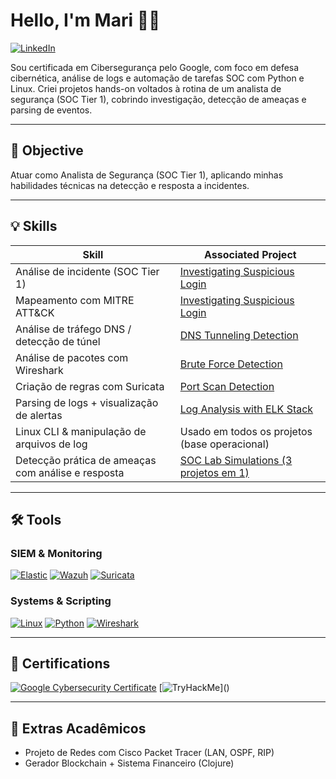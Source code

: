 # Hello, I'm Mari 👩‍💻  
[![LinkedIn](https://img.shields.io/badge/-LinkedIn-0072b1?&style=for-the-badge&logo=linkedin&logoColor=white)](https://www.linkedin.com/in/mariana-carneiro-573888254/)

Sou certificada em Cibersegurança pelo Google, com foco em defesa cibernética, análise de logs e automação de tarefas SOC com Python e Linux. Criei projetos hands-on voltados à rotina de um analista de segurança (SOC Tier 1), cobrindo investigação, detecção de ameaças e parsing de eventos.

---

## 🎯 Objective  
Atuar como Analista de Segurança (SOC Tier 1), aplicando minhas habilidades técnicas na detecção e resposta a incidentes.

---

## 💡 Skills

| Skill                                         | Associated Project                                                                                      |
|-----------------------------------------------|----------------------------------------------------------------------------------------------------------|
| Análise de incidente (SOC Tier 1)             | [Investigating Suspicious Login](https://github.com/mari-ww/tryhackme-soc-windows-investigation)         |
| Mapeamento com MITRE ATT&CK                   | [Investigating Suspicious Login](https://github.com/mari-ww/tryhackme-soc-windows-investigation)         |
| Análise de tráfego DNS / detecção de túnel    | [DNS Tunneling Detection](https://github.com/mari-ww/dns-tunneling-detection)                            |
| Análise de pacotes com Wireshark              | [Brute Force Detection](https://github.com/mari-ww/wireshark-brute-force)                                |
| Criação de regras com Suricata                | [Port Scan Detection](https://github.com/mari-ww/port-scan-suricata)                                     |
| Parsing de logs + visualização de alertas     | [Log Analysis with ELK Stack](https://github.com/mari-ww/log-analysis-elk-stack)                         |
| Linux CLI & manipulação de arquivos de log    | Usado em todos os projetos (base operacional)                                                            |
| Detecção prática de ameaças com análise e resposta | [SOC Lab Simulations (3 projetos em 1)](https://github.com/mari-ww/soc-lab-simulations)                  |                               |


---

## 🛠 Tools

### SIEM & Monitoring  
[![Elastic](https://img.shields.io/badge/-Elastic-005571?&style=for-the-badge&logo=Elastic&logoColor=white)]()
[![Wazuh](https://img.shields.io/badge/-Wazuh-026e00?&style=for-the-badge&logo=Wazuh&logoColor=white)]()
[![Suricata](https://img.shields.io/badge/-Suricata-f13c20?&style=for-the-badge&logoColor=white)]()

### Systems & Scripting  
[![Linux](https://img.shields.io/badge/-Linux-FCC624?&style=for-the-badge&logo=Linux&logoColor=black)]()
[![Python](https://img.shields.io/badge/-Python-3776AB?&style=for-the-badge&logo=Python&logoColor=white)]()
[![Wireshark](https://img.shields.io/badge/-Wireshark-1679A7?&style=for-the-badge&logo=Wireshark&logoColor=white)]()

---

## 📜 Certifications
[![Google Cybersecurity Certificate](https://img.shields.io/badge/-Google_Cybersecurity_Certificate-4285F4?&style=for-the-badge&logo=Google&logoColor=white)](https://www.credly.com/badges/b78574ac-fea8-49d8-9f44-3b60161ccc4c/print)
[![TryHackMe](https://img.shields.io/badge/-TryHackMe_(in_progress)-212C42?&style=for-the-badge&logo=TryHackMe&logoColor=white)]()

---

## 🚧 Extras Acadêmicos  
- Projeto de Redes com Cisco Packet Tracer (LAN, OSPF, RIP)  
- Gerador Blockchain + Sistema Financeiro (Clojure)  
